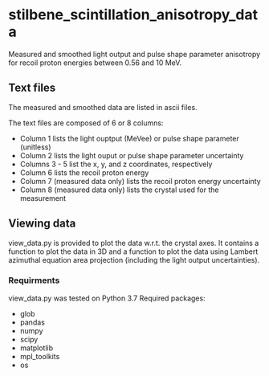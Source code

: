 # stilbene_scintillation_anisotropy_data
Measured and smoothed light output and pulse shape parameter anisotropy for recoil proton energies between 0.56 and 10 MeV.

## Text files    
The measured and smoothed data are listed in ascii files. 

The text files are composed of 6 or 8 columns:
- Column 1 lists the light ouptput (MeVee) or pulse shape parameter (unitless)
- Column 2 lists the light ouput or pulse shape parameter uncertainty
- Columns 3 - 5 list the x, y, and z coordinates, respectively
- Column 6 lists the recoil proton energy
- Column 7 (measured data only) lists the recoil proton energy uncertainty
- Column 8 (measured data only) lists the crystal used for the measurement

## Viewing data
view_data.py is provided to plot the data w.r.t. the crystal axes. 
It contains a function to plot the data in 3D and a function to plot the data using Lambert azimuthal equation area projection (including the light output uncertainties).

### Requirments
view_data.py was tested on Python 3.7
Required packages:
- glob
- pandas
- numpy
- scipy
- matplotlib
- mpl_toolkits
- os

